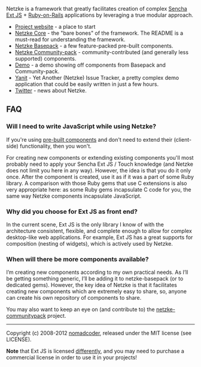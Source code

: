 Netzke is a framework that greatly facilitates creation of complex [Sencha Ext JS](http://www.sencha.com/products/extjs/) + [Ruby-on-Rails](http://rubyonrails.org/) applications by leveraging a true modular approach.

* [Project website](http://netzke.org) - a place to start
* [Netzke Core](https://github.com/nomadcoder/netzke-core) - the "bare bones" of the framework. The README is a must-read for understanding the framework.
* [Netzke Basepack](https://github.com/nomadcoder/netzke-basepack) - a few feature-packed pre-built components.
* [Netzke Community-pack](https://github.com/nomadcoder/netzke-communitypack) - community-contributed (and generally less supported) components.
* [Demo](http://netzke-demo.herokuapp.com) - a demo showing off components from Basepack and Community-pack.
* [Yanit](http://yanit.heroku.com) - Yet Another (Netzke) Issue Tracker, a pretty complex demo application that could be easily written in just a few hours.
* [Twitter](https://twitter.com/netzke) - news about Netzke.

## FAQ

### Will I need to write JavaScript while using Netzke?

If you're using [pre-built components](https://github.com/nomadcoder/netzke-basepack) and don't need to extend their (client-side) functionality, then you won't.

For creating new components or extending existing components you'll most probably need to apply your Sencha Ext JS / Touch knowledge (and Netzke does not limit you here in any way). However, the idea is that you do it only once. After the component is created, use it as if it was a part of some Ruby library. A comparison with those Ruby gems that use C extensions is also very appropriate here: as some Ruby gems incapsulate C code for you, the same way Netzke components incapsulate JavaScript.

### Why did you choose for Ext JS as front end?

In the current scene, Ext JS is the only library I know of with the architecture consistent, flexible, and complete enough to allow for complex desktop-like web applications. For example, Ext JS has a great supports for composition (nesting of widgets), which is actively used by Netzke.

### When will there be more components available?

I’m creating new components according to my own practical needs. As I’ll be getting something generic, I’ll be adding it to netzke-basepack (or to dedicated gems). However, the key idea of Netzke is that it facilitates creating new components which are extremely easy to share, so, anyone can create his own repository of components to share.

You may also want to keep an eye on (and contribute to) the [netzke-communitypack](https://github.com/nomadcoder/netzke-communitypack) project.

---
Copyright (c) 2008-2012 [nomadcoder](https://twitter.com/nomadcoder), released under the MIT license (see LICENSE).

**Note** that Ext JS is licensed [differently](http://www.sencha.com/products/extjs/license/), and you may need to purchase a commercial license in order to use it in your projects!


